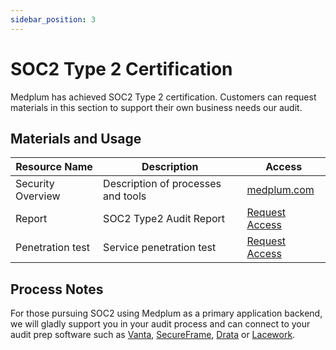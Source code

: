 ```yaml
---
sidebar_position: 3
---
```


# SOC2 Type 2 Certification

Medplum has achieved SOC2 Type 2 certification. Customers can request materials in this section to support their own business needs our audit.

## Materials and Usage

| Resource Name     | Description                        | Access                                                                                                  |
| ----------------- | ---------------------------------- | ------------------------------------------------------------------------------------------------------- |
| Security Overview | Description of processes and tools | [medplum.com](https://www.medplum.com/security)                                                         |
| Report            | SOC2 Type2 Audit Report            | [Request Access](https://drive.google.com/file/d/1Fcok6rqbd8LMsfZ256cBHwj8sntBTt2I/view?usp=drive_link) |
| Penetration test  | Service penetration test           | [Request Access](https://drive.google.com/file/d/1o1ftjmxUm_tFAl3VsKm-eOl1rUnRxeO_/view?usp=sharing)    |

## Process Notes

For those pursuing SOC2 using Medplum as a primary application backend, we will gladly support you in your audit process and can connect to your audit prep software such as [Vanta](https://www.vanta.com/), [SecureFrame](https://secureframe.com/), [Drata](https://drata.com/) or [Lacework](https://www.lacework.com/).
